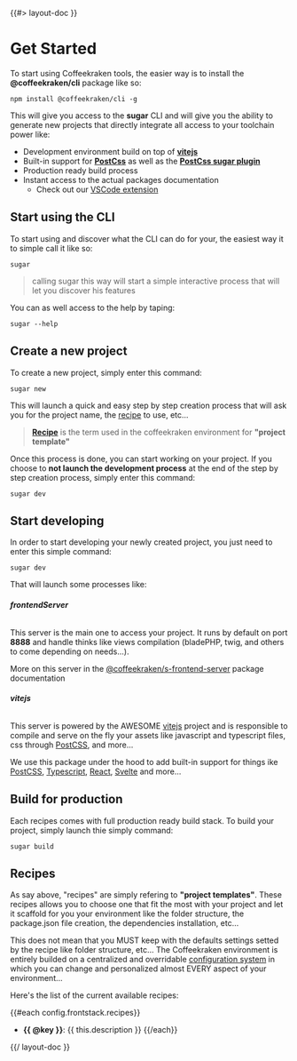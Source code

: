 <!-- 
 * @name            Get started
 * @namespace       doc
 * @type            Markdown
 * @platform        md
 * @status          stable
 * @menu            Documentation           /doc/get-started
 *
 * @since           2.0.0
 * @author    Olivier Bossel <olivier.bossel@gmail.com> (https://olivierbossel.com)
-->

{{#> layout-doc }}

# Get Started

To start using Coffeekraken tools, the easier way is to install the **@coffeekraken/cli** package like so:

```shell
npm install @coffeekraken/cli -g
```

This will give you access to the **sugar** CLI and will give you the ability to generate new projects
that directly integrate all access to your toolchain power like:

- Development environment build on top of **[vitejs](https://vitejs.dev/)**
- Built-in support for **[PostCss](https://postcss.org/)** as well as the **[PostCss sugar plugin](https://coffeekraken.io/doc/@coffeekraken/s-postcss-sugar-plugin/README)**
- Production ready build process
- Instant access to the actual packages documentation
  - Check out our [VSCode extension](https://coffeekraken.io/doc/@coffeekraken/s-vscode-extension/README)

## Start using the CLI

To start using and discover what the CLI can do for your, the easiest way it to simple call it like so:

```shell
sugar
```


> calling sugar this way will start a simple interactive process that will let you discover his features

You can as well access to the help by taping:

```shell
sugar --help
```


## Create a new project

To create a new project, simply enter this command:

```shell
sugar new
```


This will launch a quick and easy step by step creation process that will ask you for the project name, the [recipe](#recipes) to use, etc...

> **[Recipe](#recipes)** is the term used in the coffeekraken environment for **"project template"** 

Once this process is done, you can start working on your project. If you choose to **not launch the development process** at the end of the step by step creation process, simply enter this command:

```shell
sugar dev
```


## Start developing

In order to start developing your newly created project, you just need to enter this simple command:

```shell
sugar dev
```

That will launch some processes like:

###### **frontendServer**

This server is the main one to access your project. It runs by default on port __8888__ and handle thinks like views compilation (bladePHP, twig, and others to come depending on needs...).

More on this server in  the [@coffeekraken/s-frontend-server](https://www.npmjs.com/package/@coffeekraken/s-sfrontend-server) package documentation

###### **vitejs**

This server is powered by the AWESOME [vitejs](https://vitejs.dev/) project and is responsible to compile and serve on the fly your assets like javascript and typescript files, css through [PostCSS](https://postcss.org/), and more...

We use this package under the hood to add built-in support for things ike [PostCSS](https://postcss.org/), [Typescript](https://www.typescriptlang.org/), [React](https://reactjs.org/), [Svelte](https://svelte.dev/) and more...


## Build for production

Each recipes comes with full production ready build stack. To build your project, simply launch thie simply command:

```shell
sugar build
```


## Recipes

As say above, "recipes" are simply refering to **"project templates"**.
These recipes allows you to choose one that fit the most with your project and let it scaffold for you your environment like the folder structure, the package.json file creation, the dependencies installation, etc...

This does not mean that you MUST keep with the defaults settings setted by the recipe like folder structure, etc... The Coffeekraken environment is entirely builded on a centralized and overridable [configuration system](https://coffeekraken.io/doc/@coffeekraken/s-sugar-config/README) in which you can change and personalized almost EVERY aspect of your environment...

Here's the list of the current available recipes:

{{#each config.frontstack.recipes}}
- **{{ @key }}**: {{ this.description }}
{{/each}}

{{/ layout-doc }}